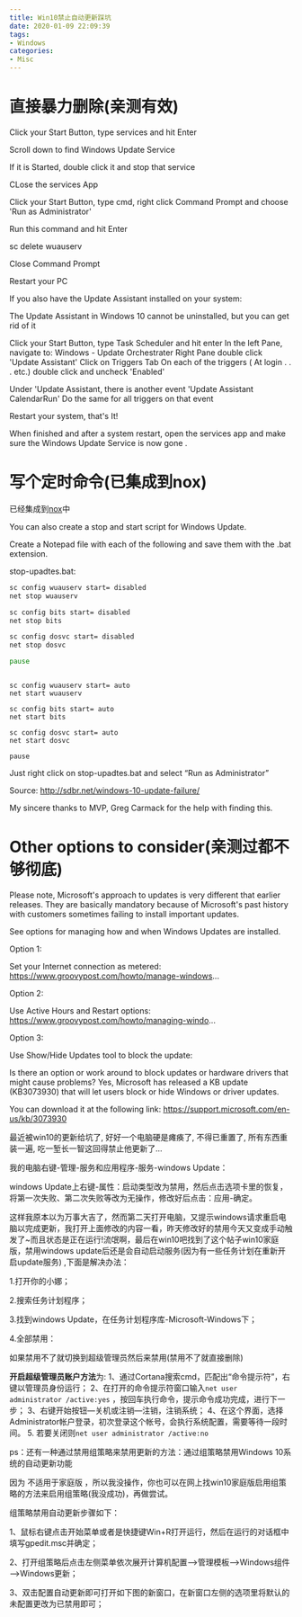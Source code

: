 ```yaml
---
title: Win10禁止自动更新踩坑
date: 2020-01-09 22:09:39
tags:
- Windows
categories:
- Misc
---
```



# 直接暴力删除(亲测有效)

Click your Start Button, type services and hit Enter

Scroll down to find Windows Update Service

If it is Started, double click it and stop that service

CLose the services App

Click your Start Button, type cmd, right click Command Prompt and choose 'Run as Administrator'

Run this command and hit Enter

sc delete wuauserv

Close Command Prompt

Restart your PC


If you also have the Update Assistant installed on your system:

The Update Assistant in Windows 10 cannot be uninstalled, but you can get rid of it

Click your Start Button, type Task Scheduler and hit enter
In the left Pane, navigate to: Windows - Update Orchestrater
Right Pane double click 'Update Assistant'
Click on Triggers Tab
On each of the triggers ( At login . . . etc.) double click and uncheck 'Enabled'

Under 'Update Assistant, there is another event 'Update Assistant CalendarRun'
Do the same for all triggers on that event

Restart your system, that's It!

When finished and after a system restart, open the services app and make sure the Windows Update Service is now gone .


# 写个定时命令(已集成到nox)

已经集成到[nox](https://github.com/no5ix/nox)中

You can also create a stop and start script for Windows Update.

Create a Notepad file with each of the following and save them with the .bat extension.

stop-upadtes.bat:

```stop-upadtes.bat
sc config wuauserv start= disabled
net stop wuauserv

sc config bits start= disabled
net stop bits

sc config dosvc start= disabled
net stop dosvc

pause
```

```start-updates.bat:

sc config wuauserv start= auto
net start wuauserv

sc config bits start= auto
net start bits

sc config dosvc start= auto
net start dosvc

pause
```
Just right click on stop-upadtes.bat and select “Run as Administrator”

Source: http://sdbr.net/windows-10-update-failure/

My sincere thanks to MVP, Greg Carmack for the help with finding this.


# Other options to consider(亲测过都不够彻底)

Please note, Microsoft's approach to updates is very different that earlier releases. They are basically mandatory because of Microsoft's past history with customers sometimes failing to install important updates.

See options for managing how and when Windows Updates are installed.

Option 1:

Set your Internet connection as metered:
https://www.groovypost.com/howto/manage-windows...

Option 2:

Use Active Hours and Restart options:
https://www.groovypost.com/howto/managing-windo...

Option 3:

Use Show/Hide Updates tool to block the update:

Is there an option or work around to block updates or hardware drivers that might cause problems?
Yes, Microsoft has released a KB update (KB3073930) that will let users block or hide Windows or driver updates.

You can download it at the following link:
https://support.microsoft.com/en-us/kb/3073930


最近被win10的更新给坑了, 好好一个电脑硬是瘫痪了, 不得已重置了, 所有东西重装一遍, 吃一堑长一智这回得禁止他更新了...

我的电脑右键-管理-服务和应用程序-服务-windows Update：

windows Update上右键-属性：启动类型改为禁用，然后点击选项卡里的恢复，将第一次失败、第二次失败等改为无操作，修改好后点击：应用-确定。

这样我原本以为万事大吉了，然而第二天打开电脑，又提示windows请求重启电脑以完成更新，我打开上面修改的内容一看，昨天修改好的禁用今天又变成手动触发了~而且状态是正在运行!流氓啊，最后在win10吧找到了这个帖子win10家庭版，禁用windows update后还是会自动启动服务(因为有一些任务计划在重新开启update服务) ,下面是解决办法：

1.打开你的小娜；

2.搜索任务计划程序；

3.找到windows Update，在任务计划程序库-Microsoft-Windows下；

4.全部禁用：

如果禁用不了就切换到超级管理员然后来禁用(禁用不了就直接删除)

**开启超级管理员账户方法**为: 
1、通过Cortana搜索cmd，匹配出“命令提示符”，右键以管理员身份运行；
2、在打开的命令提示符窗口输入`net user administrator /active:yes` ，按回车执行命令，提示命令成功完成，进行下一步；
3、右键开始按钮—关机或注销—注销，注销系统；
4、在这个界面，选择Administrator帐户登录，初次登录这个帐号，会执行系统配置，需要等待一段时间。
5. 若要关闭则`net user administrator /active:no`


ps：还有一种通过禁用组策略来禁用更新的方法：通过组策略禁用Windows 10系统的自动更新功能

因为 不适用于家庭版 ，所以我没操作，你也可以在网上找win10家庭版启用组策略的方法来启用组策略(我没成功)，再做尝试。

组策略禁用自动更新步骤如下：

1、鼠标右键点击开始菜单或者是快捷键Win+R打开运行，然后在运行的对话框中填写gpedit.msc并确定；

2、打开组策略后点击左侧菜单依次展开计算机配置—–>管理模板—–>Windows组件—–>Windows更新；

3、双击配置自动更新即可打开如下图的新窗口，在新窗口左侧的选项里将默认的未配置更改为已禁用即可；